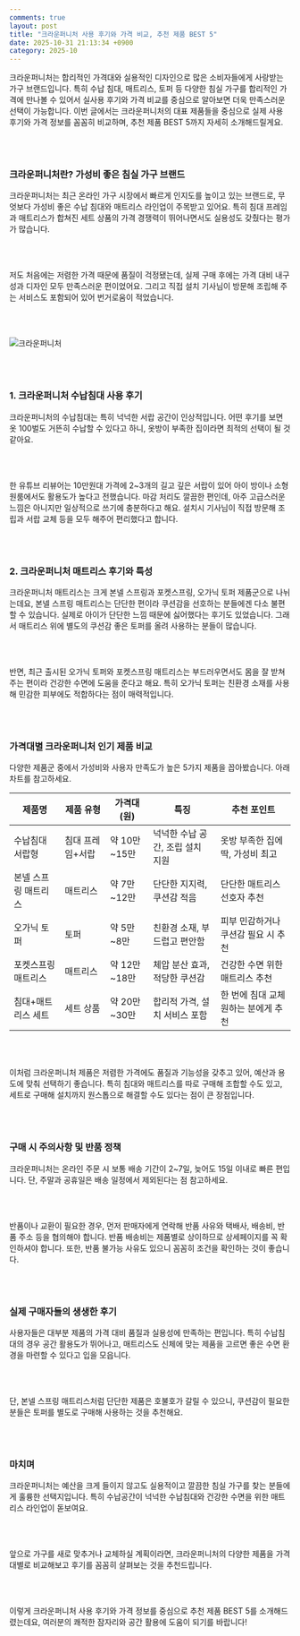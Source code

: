 ```yaml
---
comments: true
layout: post
title: "크라운퍼니처 사용 후기와 가격 비교, 추천 제품 BEST 5"
date: 2025-10-31 21:13:34 +0900
category: 2025-10
---
```


크라운퍼니처는 합리적인 가격대와 실용적인 디자인으로 많은 소비자들에게 사랑받는 가구 브랜드입니다. 특히 수납 침대, 매트리스, 토퍼 등 다양한 침실 가구를 합리적인 가격에 만나볼 수 있어서 실사용 후기와 가격 비교를 중심으로 알아보면 더욱 만족스러운 선택이 가능합니다. 이번 글에서는 크라운퍼니처의 대표 제품들을 중심으로 실제 사용 후기와 가격 정보를 꼼꼼히 비교하며, 추천 제품 BEST 5까지 자세히 소개해드릴게요.

<br><br>

### 크라운퍼니처란? 가성비 좋은 침실 가구 브랜드

크라운퍼니처는 최근 온라인 가구 시장에서 빠르게 인지도를 높이고 있는 브랜드로, 무엇보다 가성비 좋은 수납 침대와 매트리스 라인업이 주목받고 있어요. 특히 침대 프레임과 매트리스가 합쳐진 세트 상품의 가격 경쟁력이 뛰어나면서도 실용성도 갖췄다는 평가가 많습니다.  

<br><br>

저도 처음에는 저렴한 가격 때문에 품질이 걱정됐는데, 실제 구매 후에는 가격 대비 내구성과 디자인 모두 만족스러운 편이었어요. 그리고 직접 설치 기사님이 방문해 조립해 주는 서비스도 포함되어 있어 번거로움이 적었습니다.

<br><br>

![크라운퍼니처](https://shop-phinf.pstatic.net/20250916_200/1757999168545JiYyX_JPEG/39325466357211187_1253402345.jpg)

<br><br>

### 1. 크라운퍼니처 수납침대 사용 후기

크라운퍼니처의 수납침대는 특히 넉넉한 서랍 공간이 인상적입니다. 어떤 후기를 보면 옷 100벌도 거뜬히 수납할 수 있다고 하니, 옷방이 부족한 집이라면 최적의 선택이 될 것 같아요.  

<br><br>

한 유튜브 리뷰어는 10만원대 가격에 2~3개의 길고 깊은 서랍이 있어 아이 방이나 소형 원룸에서도 활용도가 높다고 전했습니다. 마감 처리도 깔끔한 편인데, 아주 고급스러운 느낌은 아니지만 일상적으로 쓰기에 충분하다고 해요. 설치시 기사님이 직접 방문해 조립과 서랍 교체 등을 모두 해주어 편리했다고 합니다.

<br><br>

### 2. 크라운퍼니처 매트리스 후기와 특성

크라운퍼니처 매트리스는 크게 본넬 스프링과 포켓스프링, 오가닉 토퍼 제품군으로 나뉘는데요, 본넬 스프링 매트리스는 단단한 편이라 쿠션감을 선호하는 분들에겐 다소 불편할 수 있습니다. 실제로 아이가 단단한 느낌 때문에 싫어했다는 후기도 있었습니다. 그래서 매트리스 위에 별도의 쿠션감 좋은 토퍼를 올려 사용하는 분들이 많습니다.

<br><br>

반면, 최근 출시된 오가닉 토퍼와 포켓스프링 매트리스는 부드러우면서도 몸을 잘 받쳐주는 편이라 건강한 수면에 도움을 준다고 해요. 특히 오가닉 토퍼는 친환경 소재를 사용해 민감한 피부에도 적합하다는 점이 매력적입니다.

<br><br>

### 가격대별 크라운퍼니처 인기 제품 비교

다양한 제품군 중에서 가성비와 사용자 만족도가 높은 5가지 제품을 꼽아봤습니다. 아래 차트를 참고하세요.

| 제품명               | 제품 유형         | 가격대 (원)    | 특징                   | 추천 포인트                    |
|--------------------|----------------|-------------|----------------------|----------------------------|
| 수납침대 서랍형      | 침대 프레임+서랍 | 약 10만~15만  | 넉넉한 수납 공간, 조립 설치 지원 | 옷방 부족한 집에 딱, 가성비 최고        |
| 본넬 스프링 매트리스 | 매트리스        | 약 7만~12만   | 단단한 지지력, 쿠션감 적음          | 단단한 매트리스 선호자 추천          |
| 오가닉 토퍼          | 토퍼           | 약 5만~8만    | 친환경 소재, 부드럽고 편안함          | 피부 민감하거나 쿠션감 필요 시 추천    |
| 포켓스프링 매트리스  | 매트리스        | 약 12만~18만  | 체압 분산 효과, 적당한 쿠션감         | 건강한 수면 위한 매트리스 추천        |
| 침대+매트리스 세트   | 세트 상품       | 약 20만~30만  | 합리적 가격, 설치 서비스 포함          | 한 번에 침대 교체 원하는 분에게 추천    |

<br><br>

이처럼 크라운퍼니처 제품은 저렴한 가격에도 품질과 기능성을 갖추고 있어, 예산과 용도에 맞춰 선택하기 좋습니다. 특히 침대와 매트리스를 따로 구매해 조합할 수도 있고, 세트로 구매해 설치까지 원스톱으로 해결할 수도 있다는 점이 큰 장점입니다.

<br><br>

### 구매 시 주의사항 및 반품 정책

크라운퍼니처는 온라인 주문 시 보통 배송 기간이 2~7일, 늦어도 15일 이내로 빠른 편입니다. 단, 주말과 공휴일은 배송 일정에서 제외된다는 점 참고하세요.  

<br><br>

반품이나 교환이 필요한 경우, 먼저 판매자에게 연락해 반품 사유와 택배사, 배송비, 반품 주소 등을 협의해야 합니다. 반품 배송비는 제품별로 상이하므로 상세페이지를 꼭 확인하셔야 합니다. 또한, 반품 불가능 사유도 있으니 꼼꼼히 조건을 확인하는 것이 좋습니다.

<br><br>

### 실제 구매자들의 생생한 후기

사용자들은 대부분 제품의 가격 대비 품질과 실용성에 만족하는 편입니다. 특히 수납침대의 경우 공간 활용도가 뛰어나고, 매트리스도 신체에 맞는 제품을 고르면 좋은 수면 환경을 마련할 수 있다고 입을 모읍니다.  

<br><br>

단, 본넬 스프링 매트리스처럼 단단한 제품은 호불호가 갈릴 수 있으니, 쿠션감이 필요한 분들은 토퍼를 별도로 구매해 사용하는 것을 추천해요.  

<br><br>

### 마치며

크라운퍼니처는 예산을 크게 들이지 않고도 실용적이고 깔끔한 침실 가구를 찾는 분들에게 훌륭한 선택지입니다. 특히 수납공간이 넉넉한 수납침대와 건강한 수면을 위한 매트리스 라인업이 돋보여요.  

<br><br>

앞으로 가구를 새로 맞추거나 교체하실 계획이라면, 크라운퍼니처의 다양한 제품을 가격대별로 비교해보고 후기를 꼼꼼히 살펴보는 것을 추천드립니다.

<br><br>

이렇게 크라운퍼니처 사용 후기와 가격 정보를 중심으로 추천 제품 BEST 5를 소개해드렸는데요, 여러분의 쾌적한 잠자리와 공간 활용에 도움이 되기를 바랍니다!